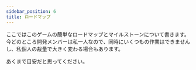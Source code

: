 ```yaml
---
sidebar_position: 6
title: ロードマップ
---
```



ここではこのゲームの簡単なロードマップとマイルストーンについて書きます。
今どのところ開発メンバーは私一人なので、同時にいくつもの作業はできませんし、私個人の裁量で大きく変わる場合もあります。

あくまで目安だと思ってください。


